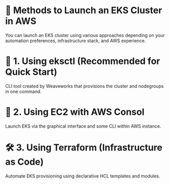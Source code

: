# 🚀 Methods to Launch an EKS Cluster in AWS  #

You can launch an EKS cluster using various approaches depending on your automation preferences, infrastructure stack, and AWS experience.

# 🧰 1. Using eksctl (Recommended for Quick Start)
CLI tool created by Weaveworks that provisions the cluster and nodegroups in one command.


# 🔧 2. Using EC2 with AWS Consol 
Launch EKS via the graphical interface and some CLI within AWS instance.


# 🛠 3. Using Terraform (Infrastructure as Code)
Automate EKS provisioning using declarative HCL templates and modules.
